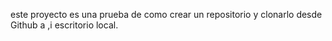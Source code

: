 este proyecto es una prueba de como crear un repositorio y clonarlo desde Github a ,i escritorio local.